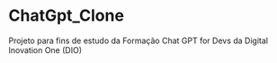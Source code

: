 # ChatGpt_Clone
Projeto para fins de estudo da Formação Chat GPT for Devs da Digital Inovation One (DIO)
